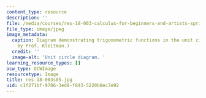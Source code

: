 ```yaml
---
content_type: resource
description: ''
file: /media/courses/res-18-003-calculus-for-beginners-and-artists-spring-2005/c1f271bf97863ed8f8435220b8ec7e92_res-18-003s05.jpg
file_type: image/jpeg
image_metadata:
  caption: Diagram demonstrating trigonometric functions in the unit circle. (Figure
    by Prof. Kleitman.)
  credit: ''
  image-alt: 'Unit circle diagram. '
learning_resource_types: []
ocw_type: OCWImage
resourcetype: Image
title: res-18-003s05.jpg
uid: c1f271bf-9786-3ed8-f843-5220b8ec7e92
---
```

